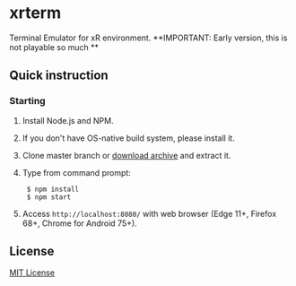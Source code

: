 # xrterm
Terminal Emulator for xR environment.
**IMPORTANT: Early version, this is not playable so much **

## Quick instruction
### Starting
1. Install Node.js and NPM.
1. If you don't have OS-native build system, please install it.
1. Clone master branch or [download archive](https://github.com/szk/xrterm/archive/master.zip) and extract it.
1. Type from command prompt:

    <!-- language: sh -->
        $ npm install
        $ npm start

1. Access ```http://localhost:8080/``` with web browser (Edge 11+, Firefox 68+, Chrome for Android 75+).

## License
[MIT License](http://opensource.org/licenses/MIT)

